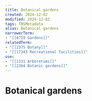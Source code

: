 ```yaml
---
title: Botanical gardens
created: 2024-12-02
modified: 2024-12-02
tags: TBSMetadata
alias: Botanical gardens
narrowerTerm:
- "[[8719 Gardens]]"
relatedTerm:
- "[[2375 Botany]]"
- "[[17343 Recreational facilities]]"
use:
- "[[1331 Arboretums]]"
- "[[2364 Botanic gardens]]"
---
```

# Botanical gardens
